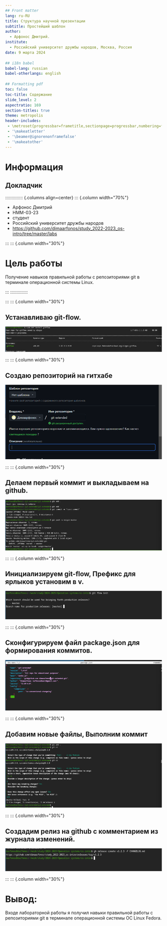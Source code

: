 ```yaml
---
## Front matter
lang: ru-RU
title: Структура научной презентации
subtitle: Простейший шаблон
author:
  - Арфонос Дмитрий.
institute:
  - Российский университет дружбы народов, Москва, Россия
date: 9 марта 2024

## i18n babel
babel-lang: russian
babel-otherlangs: english

## Formatting pdf
toc: false
toc-title: Содержание
slide_level: 2
aspectratio: 169
section-titles: true
theme: metropolis
header-includes:
 - \metroset{progressbar=frametitle,sectionpage=progressbar,numbering=fraction}
 - '\makeatletter'
 - '\beamer@ignorenonframefalse'
 - '\makeatother'
---
```


# Информация

## Докладчик

:::::::::::::: {.columns align=center}
::: {.column width="70%"}

  * Арфонос Дмитрий
  * НММ-03-23
  * студент
  * Российский университет дружбы народов
  * <https://github.com/dimaarfonos/study_2022-2023_os-intro/tree/master/labs>

:::
::: {.column width="30%"}

# Цель работы

Получение навыков правильной работы с репозиториями git в терминале операционной системы Linux.

:::
::::::::::::::

:::
::: {.column width="30%"}

## Устанавливаю  git-flow.

![Установка git-flow](image/2.png)

:::
::: {.column width="30%"}

 
## Создаю репозиторий на гитхабе

![создания репозитория](image/7.png)

:::
::: {.column width="30%"}

## Делаем первый коммит и выкладываем на github.

![коммит](image/8.png)

:::
::: {.column width="30%"}

## Инициализируем git-flow, Префикс для ярлыков установим в v.

![git flow](image/33.png)

:::
::: {.column width="30%"}

## Сконфигурируем файл package.json для формирования коммитов.

![Редакторирование файла джсон](image/12.png)

:::
::: {.column width="30%"}

## Добавим новые файлы, Выполним коммит

![Выполняем коммит](image/13.png)

:::
::: {.column width="30%"}

## Создадим релиз на github с комментарием из журнала изменений.

![создание релиза](image/34.png)

:::
::: {.column width="30%"}

# Вывод:

 Входе лабораторной работы я получил навыки правильной работы с репозиториями git в терминале операционной системы OC Linux Fedora.
